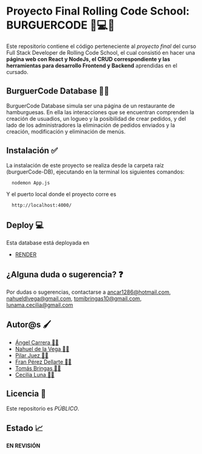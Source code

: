 
# Proyecto Final Rolling Code School: BURGUERCODE 📱💻💡

Este repositorio contiene el código perteneciente al *proyecto final* del curso Full Stack Developer de Rolling Code School, el cual consistió en hacer una **página web con React y NodeJs, el CRUD correspondiente y las herramientas para desarrollo Frontend y Backend** aprendidas en el cursado.


## BurguerCode Database 🍔🌐
BurguerCode Database simula ser una página de un restaurante de hamburguesas. En ella las interacciones que se encuentran comprenden la creación de usuadios, un logueo y la posibilidad de crear pedidos, y del lado de los administradores la eliminación de pedidos enviados y la creación, modificación y eliminación de menús.
## Instalación ✅

La instalación de este proyecto se realiza desde la carpeta raíz (burguerCode-DB), ejecutando en la terminal los siguientes comandos:

```bash
  nodemon App.js
```
Y el puerto local donde el proyecto corre es
```bash
  http://localhost:4000/
```
## Deploy 💻
Esta database está deployada en
- [RENDER](https://burguercode-db.onrender.com/)

## ¿Alguna duda o sugerencia? ❓
Por dudas o sugerencias, contactarse a ancar1286@hotmail.com, nahueldlvega@gmail.com, tomibringas10@gmail.com, lunama.cecilia@gmail.com
## Autor@s 🖌️

- [Ángel Carrera 👨‍💻](https://github.com/ACarrera)
- [Nahuel de la Vega 👨‍💻](https://github.com/nahueldelavega)
- [Pilar Juez 👩‍💻](https://github.com/Pilijuezp)
- [Fran Pérez Dellarte 👨‍💻](https://github.com/Fperezdellarte)
- [Tomás Bringas 👨‍💻](https://github.com/TomateBringas)
- [Cecilia Luna 👩‍💻](https://github.com/MCeciliaLuna)


## Licencia 🤝

Este repositorio es *PÚBLICO*.


## Estado 📈

**EN REVISIÓN**


